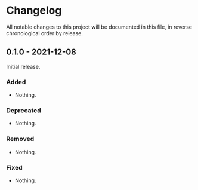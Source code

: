 # Changelog

All notable changes to this project will be documented in this file, in reverse chronological order by release.

## 0.1.0 - 2021-12-08

Initial release.

### Added

- Nothing.

### Deprecated

- Nothing.

### Removed

- Nothing.

### Fixed

- Nothing.
